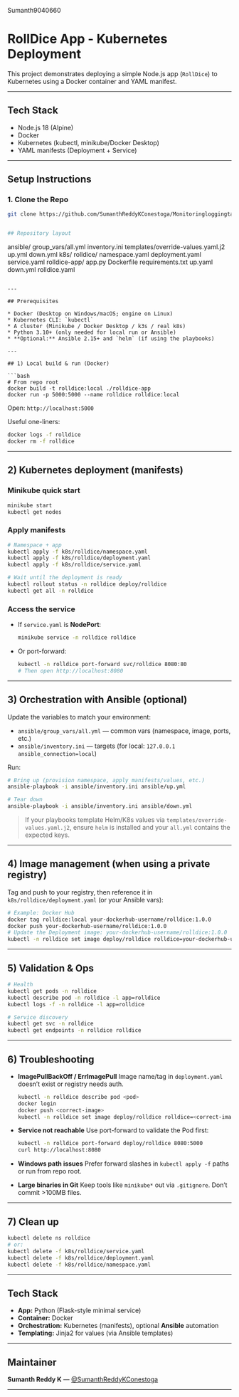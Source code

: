 Sumanth9040660
# RollDice App - Kubernetes Deployment

This project demonstrates deploying a simple Node.js app (`RollDice`) to Kubernetes using a Docker container and YAML manifest.

---

## Tech Stack

- Node.js 18 (Alpine)
- Docker
- Kubernetes (kubectl, minikube/Docker Desktop)
- YAML manifests (Deployment + Service)

---

## Setup Instructions

### 1. Clone the Repo

```bash
git clone https://github.com/SumanthReddyKConestoga/Monitoringloggingtask4.git


## Repository layout

```
ansible/
  group_vars/all.yml
  inventory.ini
  templates/override-values.yaml.j2
  up.yml
  down.yml
k8s/
  rolldice/
    namespace.yaml
    deployment.yaml
    service.yaml
rolldice-app/
  app.py
  Dockerfile
  requirements.txt
up.yaml
down.yml
rolldice.yaml
```

---

## Prerequisites

* Docker (Desktop on Windows/macOS; engine on Linux)
* Kubernetes CLI: `kubectl`
* A cluster (Minikube / Docker Desktop / k3s / real k8s)
* Python 3.10+ (only needed for local run or Ansible)
* **Optional:** Ansible 2.15+ and `helm` (if using the playbooks)

---

## 1) Local build & run (Docker)

```bash
# From repo root
docker build -t rolldice:local ./rolldice-app
docker run -p 5000:5000 --name rolldice rolldice:local
```

Open: `http://localhost:5000`

Useful one-liners:

```bash
docker logs -f rolldice
docker rm -f rolldice
```

---

## 2) Kubernetes deployment (manifests)

### Minikube quick start

```bash
minikube start
kubectl get nodes
```

### Apply manifests

```bash
# Namespace + app
kubectl apply -f k8s/rolldice/namespace.yaml
kubectl apply -f k8s/rolldice/deployment.yaml
kubectl apply -f k8s/rolldice/service.yaml

# Wait until the deployment is ready
kubectl rollout status -n rolldice deploy/rolldice
kubectl get all -n rolldice
```

### Access the service

* If `service.yaml` is **NodePort**:

  ```bash
  minikube service -n rolldice rolldice
  ```
* Or port-forward:

  ```bash
  kubectl -n rolldice port-forward svc/rolldice 8080:80
  # Then open http://localhost:8080
  ```

---

## 3) Orchestration with **Ansible** (optional)

Update the variables to match your environment:

* `ansible/group_vars/all.yml` — common vars (namespace, image, ports, etc.)
* `ansible/inventory.ini` — targets (for local: `127.0.0.1 ansible_connection=local`)

Run:

```bash
# Bring up (provision namespace, apply manifests/values, etc.)
ansible-playbook -i ansible/inventory.ini ansible/up.yml

# Tear down
ansible-playbook -i ansible/inventory.ini ansible/down.yml
```

> If your playbooks template Helm/K8s values via `templates/override-values.yaml.j2`, ensure `helm` is installed and your `all.yml` contains the expected keys.

---

## 4) Image management (when using a private registry)

Tag and push to your registry, then reference it in `k8s/rolldice/deployment.yaml` (or your Ansible vars):

```bash
# Example: Docker Hub
docker tag rolldice:local your-dockerhub-username/rolldice:1.0.0
docker push your-dockerhub-username/rolldice:1.0.0
# Update the Deployment image: your-dockerhub-username/rolldice:1.0.0
kubectl -n rolldice set image deploy/rolldice rolldice=your-dockerhub-username/rolldice:1.0.0
```

---

## 5) Validation & Ops

```bash
# Health
kubectl get pods -n rolldice
kubectl describe pod -n rolldice -l app=rolldice
kubectl logs -f -n rolldice -l app=rolldice

# Service discovery
kubectl get svc -n rolldice
kubectl get endpoints -n rolldice rolldice
```

---

## 6) Troubleshooting

* **ImagePullBackOff / ErrImagePull**
  Image name/tag in `deployment.yaml` doesn’t exist or registry needs auth.

  ```bash
  kubectl -n rolldice describe pod <pod>
  docker login
  docker push <correct-image>
  kubectl -n rolldice set image deploy/rolldice rolldice=<correct-image>
  ```

* **Service not reachable**
  Use port-forward to validate the Pod first:

  ```bash
  kubectl -n rolldice port-forward deploy/rolldice 8080:5000
  curl http://localhost:8080
  ```

* **Windows path issues**
  Prefer forward slashes in `kubectl apply -f` paths or run from repo root.

* **Large binaries in Git**
  Keep tools like `minikube*` out via `.gitignore`. Don’t commit >100MB files.

---

## 7) Clean up

```bash
kubectl delete ns rolldice
# or:
kubectl delete -f k8s/rolldice/service.yaml
kubectl delete -f k8s/rolldice/deployment.yaml
kubectl delete -f k8s/rolldice/namespace.yaml
```

---

## Tech Stack

* **App:** Python (Flask-style minimal service)
* **Container:** Docker
* **Orchestration:** Kubernetes (manifests), optional **Ansible** automation
* **Templating:** Jinja2 for values (via Ansible templates)

---

## Maintainer

**Sumanth Reddy K** — [@SumanthReddyKConestoga](https://github.com/SumanthReddyKConestoga)

---
